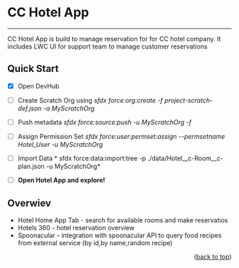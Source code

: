 # CC Hotel App
- - - -
<a name="readme-top"></a>

CC Hotel App is build to manage reservation for for CC hotel company. It includes LWC UI for support team to manage customer reservations


## Quick Start ##

- [x] Open DevHub
- [ ] Create Scratch Org using 	*sfdx force:org:create -f project-scratch-def.json -a MyScratchOrg* 
- [ ] Push metadata 	*sfdx force:source:push -u MyScratchOrg -f* 
- [ ] Assign Permission Set 	*sfdx force:user:permset:assign --permsetname Hotel_User -u MyScratchOrg* 
- [ ] Import Data 	* sfdx force:data:import:tree -p ./data/Hotel__c-Room__c-plan.json -u MyScratchOrg* 
- [ ] **Open Hotel App and explore!**


## Overwiev ##
- Hotel Home App Tab - search for available rooms and make reservatios
- Hotels 360 - hotel reservation overview
- Spoonacular - integration with spoonacular API to query food recipes from external service (by id,by name,random recipe)


<p align="right">(<a href="#readme-top">back to top</a>)</p>






